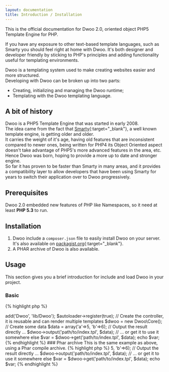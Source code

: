 ```yaml
---
layout: documentation
title: Introduction / Installation
---
```


This is the official documentation for Dwoo 2.0, oriented object PHP5 Template Engine for PHP.

If you have any exposure to other text-based template languages, such as Smarty you should feel right at home with Dwoo. It's both designer and developer friendly by sticking to PHP's principles and adding functionality useful for templating environments.

Dwoo is a templating system used to make creating websites easier and more structured.  
Developing with Dwoo can be broken up into two parts:
* Creating, initializing and managing the Dwoo runtime;
* Templating with the Dwoo templating language.

## A bit of history
Dwoo is a PHP5 Template Engine that was started in early 2008.  
The idea came from the fact that [Smarty](http://www.smarty.net/){:target="_blank"}, a well known template engine, is getting older and older.  
It carries the weight of it's age, having old features that are inconsistent compared to newer ones, being written for PHP4 its Object Oriented aspect doesn't take advantage of PHP5's more advanced features in the area, etc.  
Hence Dwoo was born, hoping to provide a more up to date and stronger engine.  
So far it has proven to be faster than Smarty in many areas, and it provides a compatibility layer to allow developers that have been using Smarty for years to switch their application over to Dwoo progressively.

## Prerequisites
Dwoo 2.0 embedded new features of PHP like Namespaces, so it need at least **PHP 5.3** to run.

## Installation
1. Dwoo include a `composer.json` file to easily install Dwoo on your server. It's also available on [packagist.org](https://packagist.org/packages/dwoo/dwoo){:target="_blank"}.
2. A PHAR archive of Dwoo is also available.

## Usage
This section gives you a brief introduction for include and load Dwoo in your project.

### Basic
{% highlight php %}
<?php
// Include autoloader
require 'lib/Dwoo/Autoloader.php';

// Register Dwoo namespace and register autoloader
$autoloader = new Dwoo\Autoloader();
$autoloader->add('Dwoo', 'lib/Dwoo');
$autoloader->register(true);

// Create the controller, it is reusable and can render multiple templates
$dwoo = new Dwoo\Core();

// Create some data
$data = array('a'=>5, 'b'=>6);

// Output the result directly ... 
$dwoo->output('path/to/index.tpl', $data);
// ... or get it to use it somewhere else
$var = $dwoo->get('path/to/index.tpl', $data);
echo $var;
{% endhighlight %}

### Phar archive
This is the same example as above, using a Phar compile archive.
{% highlight php %}
<?php
// Include phar archive, not need to call autoloader anymore
require 'phar://dwoo.phar';

// Create the controller, it is reusable and can render multiple templates
$dwoo = new Dwoo\Core();

// Create some data
$data = array('a'=>5, 'b'=>6);

// Output the result directly ... 
$dwoo->output('path/to/index.tpl', $data);
// ... or get it to use it somewhere else
$var = $dwoo->get('path/to/index.tpl', $data);
echo $var;
{% endhighlight %}